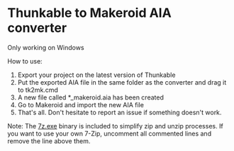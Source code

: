 # Thunkable to Makeroid AIA converter

Only working on Windows

How to use:
 1. Export your project on the latest version of Thunkable
 2. Put the exported AIA file in the same folder as the converter and drag it to tk2mk.cmd
 3. A new file called *_makeroid.aia has been created
 4. Go to Makeroid and import the new AIA file
 5. That's all. Don't hesitate to report an issue if something doesn't work.

Note: The [7z.exe](https://www.7-zip.org/) binary is included to simplify zip and unzip processes. If you want to use your own 7-Zip, uncomment all commented lines and remove the line above them.
